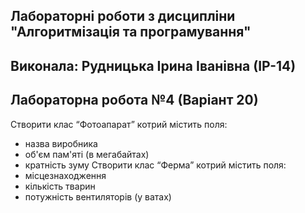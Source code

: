 ## Лабораторні роботи з дисципліни "Алгоритмізація та програмування"

## Виконала: Рудницька Ірина Іванівна (ІР-14)
## Лабораторна робота №4 (Варіант 20)

Створити клас “Фотоапарат” котрий містить поля:
 - назва виробника
- об'єм пам'яті (в мегабайтах)
- кратність зуму
Створити клас “Ферма” котрий містить поля:
 - місцезнаходження
- кількість тварин
- потужність вентиляторів (у ватах)
